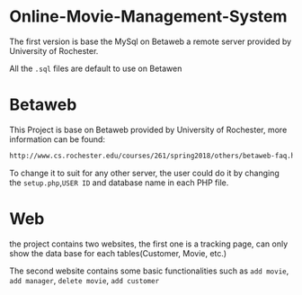
# Online-Movie-Management-System
The first version is base the MySql on Betaweb a remote server provided by University of Rochester.

All the `.sql` files are default to use on Betawen 

# Betaweb

This Project is base on Betaweb provided by University of Rochester, more information can be found:
```bash
http://www.cs.rochester.edu/courses/261/spring2018/others/betaweb-faq.html
```
To change it to suit for any other server, the user could do it by changing the `setup.php`,`USER ID` and database name in each PHP file.

# Web

the project contains two websites, the first one is a tracking page, can only show the data base for each tables(Customer, Movie, etc.)

The second website contains some basic functionalities such as `add movie`, `add manager`, `delete movie`, `add customer`
